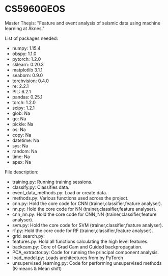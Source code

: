 # CS5960GEOS
Master Thesis: "Feature and event analysis of seismic data using machine learning at Åknes."

List of packages needed:

- numpy:                  1.15.4
- obspy:                  1.1.0
- pytorch:                1.2.0
- sklearn:                0.20.3
- matplotlib              3.1.1
- seaborn:                0.9.0
- torchvision:            0.4.0
- re:                     2.2.1
- PIL:                    6.2.1
- pandas:                 0.25.1
- torch:                  1.2.0
- scipy:                  1.2.1
- glob:                   Na
- gc:                     Na
- pickle:                 Na
- os:                     Na
- copy:                   Na
- datetime:               Na
- sys:                    Na
- random:                 Na
- time:                   Na
- apex:                   Na

File description:

- training.py:                    Running training sessions.
- classify.py:                    Classifies data.
- event_data_methods.py:          Load or create data.
- methods.py:                     Various functions used across the project.
- cnn.py:                         Hold the core code for CNN (trainer,classifier,feature analyser).
- nn.py:                          Hold the core code for NN (trainer,classifier,feature analyser).
- cnn_nn.py:                      Hold the core code for CNN\_NN (trainer,classifier,feature analyser).
- svm.py:                         Hold the core code for SVM (trainer,classifier,feature analyser).
- rf.py:                          Hold the core code for RF (trainer,classifier,feature analyser).
- grid_search.py:                 
- features.py:                    Hold all functions calculating the high level features.
- backcam.py:                     Core of Grad Cam and Guided backpropagation.
- PCA_extractor.py:               Code for running the principal component analysis.
- load_model.py:                  Loads architectures from by PyTorch
- unsupervised_learning.py:       Code for performing unsupervised methods (K-means \& Mean shift)

